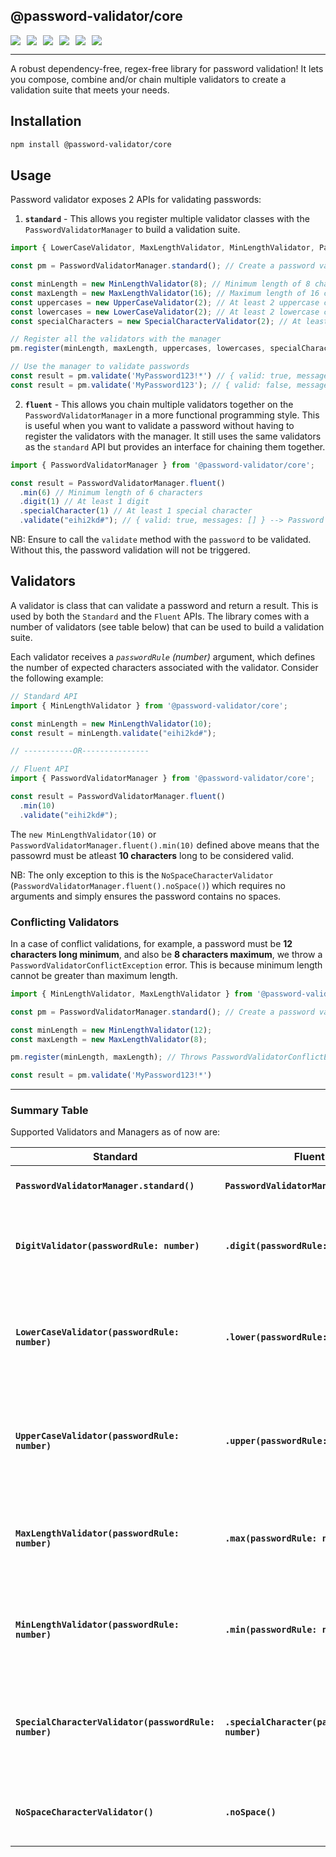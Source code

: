 ## @password-validator/core

<div style="display:flex; gap:10px; flex-wrap:wrap">
  <a href="https://www.npmjs.com/package/@password-validator/core" style="text-decoration:none">
    <img src="https://img.shields.io/npm/v/@password-validator/core.svg"  />
  </a>

  <a href="https://www.npmjs.com/package/@password-validator/core" style="text-decoration:none">
    <img src="https://img.shields.io/npm/dt/@password-validator/core.svg" />
  </a>

  <a href="https://github.com/Theshedman/password-validator.js" style="text-decoration:none">
    <img src="https://img.shields.io/github/actions/workflow/status/Theshedman/password-validator.js/.github%2Fworkflows%2Frelease.yaml
?branch=main" />
  </a>

  <a href="https://github.com/Theshedman/password-validator.js" style="text-decoration:none">
    <img src="https://img.shields.io/github/issues/Theshedman/password-validator.js"  />
  </a>

  <a href="https://github.com/Theshedman/password-validator.js" style="text-decoration:none">
    <img src="https://img.shields.io/github/issues-pr/Theshedman/password-validator.js"  />
  </a>

  <a href="https://github.com/Theshedman/password-validator.js" style="text-decoration:none">
    <img src="https://img.shields.io/npm/l/%40password-validator%2Fcore"  />
  </a>
</div>

---

A robust dependency-free, regex-free library for password validation! It lets you compose, combine and/or chain multiple validators to create a validation suite that meets your needs.

## Installation

```bash
npm install @password-validator/core
```

## Usage

Password validator exposes 2 APIs for validating passwords:

1. __`standard`__ - This allows you register multiple validator classes with the `PasswordValidatorManager` to build a validation suite.

```ts
import { LowerCaseValidator, MaxLengthValidator, MinLengthValidator, PasswordValidatorManager, SpecialCharacterValidator, UpperCaseValidator } from '@password-validator/core';

const pm = PasswordValidatorManager.standard(); // Create a password validator manager

const minLength = new MinLengthValidator(8); // Minimum length of 8 characters
const maxLength = new MaxLengthValidator(16); // Maximum length of 16 characters
const uppercases = new UpperCaseValidator(2); // At least 2 uppercase characters
const lowercases = new LowerCaseValidator(2); // At least 2 lowercase characters
const specialCharacters = new SpecialCharacterValidator(2); // At least 2 special characters

// Register all the validators with the manager
pm.register(minLength, maxLength, uppercases, lowercases, specialCharacters);

// Use the manager to validate passwords
const result = pm.validate('MyPassword123!*') // { valid: true, messages: [] } --> Password is valid
const result = pm.validate('MyPassword123'); // { valid: false, messages: ['must contain at least 2 special characters.'] } --> Password is invalid
```

2. __`fluent`__ - This allows you chain multiple validators together on the `PasswordValidatorManager` in a more functional programming style. This is useful when you want to validate a password without having to register the validators with the manager.
It still uses the same validators as the `standard` API but provides an interface for chaining them together.


```ts
import { PasswordValidatorManager } from '@password-validator/core';

const result = PasswordValidatorManager.fluent()
  .min(6) // Minimum length of 6 characters
  .digit(1) // At least 1 digit
  .specialCharacter(1) // At least 1 special character
  .validate("eihi2kd#"); // { valid: true, messages: [] } --> Password is valid
```

NB: Ensure to call the `validate` method with the `password` to be validated. Without this, the password validation will not be triggered.


## Validators

A validator is class that can validate a password and return a result. This is used by both the `Standard` and the `Fluent` APIs. The library comes with a number of validators (see table below) that can be used to build a validation suite.

Each validator receives a _`passwordRule` (number)_ argument, which defines the number of expected characters associated with the validator.
Consider the following example:

```ts
// Standard API
import { MinLengthValidator } from '@password-validator/core';

const minLength = new MinLengthValidator(10);
const result = minLength.validate("eihi2kd#");

// -----------OR---------------

// Fluent API
import { PasswordValidatorManager } from '@password-validator/core';

const result = PasswordValidatorManager.fluent()
  .min(10)
  .validate("eihi2kd#");
```

The `new MinLengthValidator(10)` or `PasswordValidatorManager.fluent().min(10)`  defined above means that the passowrd must be atleast __10 characters__ long to be considered valid.

NB: The only exception to this is the `NoSpaceCharacterValidator` (`PasswordValidatorManager.fluent().noSpace()`) which requires no arguments and simply ensures the password contains no spaces.

### Conflicting Validators

In a case of conflict validations, for example, a password must be __12 characters long minimum__, and also be __8 characters maximum__, we throw
a `PasswordValidatorConflictException` error. This is because minimum length cannot be greater than maximum length.

```ts
import { MinLengthValidator, MaxLengthValidator } from '@password-validator/core';

const pm = PasswordValidatorManager.standard(); // Create a password validator manager

const minLength = new MinLengthValidator(12);
const maxLength = new MaxLengthValidator(8);

pm.register(minLength, maxLength); // Throws PasswordValidatorConflictException --> `minLength cannot be greater than maxLength`

const result = pm.validate('MyPassword123!*')
```
---

### Summary Table

Supported Validators and Managers as of now are:

| Standard | Fluent   |Description|
|----------|----------|----------|
|**`PasswordValidatorManager.standard()`**|**`PasswordValidatorManager.fluent()`**|The base instance for validation|
|**`DigitValidator(passwordRule: number)`**|**`.digit(passwordRule: number)`**|specifies password must include passwordRule number of digits|
|**`LowerCaseValidator(passwordRule: number)`**|**`.lower(passwordRule: number)`**|specifies password must include at least passwordRule number of lowercase character(s)|
|**`UpperCaseValidator(passwordRule: number)`**|**`.upper(passwordRule: number)`**|specifies password must include at least passwordRule number of uppercase character(s)|
|**`MaxLengthValidator(passwordRule: number)`**|**`.max(passwordRule: number)`**|specifies password must not exceed passwordRule number of character(s)|
|**`MinLengthValidator(passwordRule: number)`**|**`.min(passwordRule: number)`**|specifies password must not be less than passwordRule number of character(s)|
|**`SpecialCharacterValidator(passwordRule: number)`**|**`.specialCharacter(passwordRule: number)`**|	specifies password must include at least passwordRule number of special character(s)|
|**`NoSpaceCharacterValidator()`**|**`.noSpace()`**|specifies password must not include spaces|

